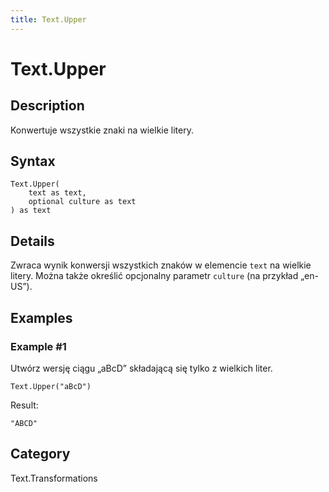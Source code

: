 ```yaml
---
title: Text.Upper
---
```


# Text.Upper


## Description

Konwertuje wszystkie znaki na wielkie litery.


## Syntax

```powerquery
Text.Upper(
    text as text,
    optional culture as text
) as text
```


## Details

Zwraca wynik konwersji wszystkich znaków w elemencie <code>text</code> na wielkie litery. Można także określić opcjonalny parametr <code>culture</code> (na przykład „en-US”).


## Examples

### Example #1 
Utwórz wersję ciągu „aBcD” składającą się tylko z wielkich liter.
```powerquery
Text.Upper("aBcD")
```

Result: 
```powerquery
"ABCD"
```




## Category
Text.Transformations
